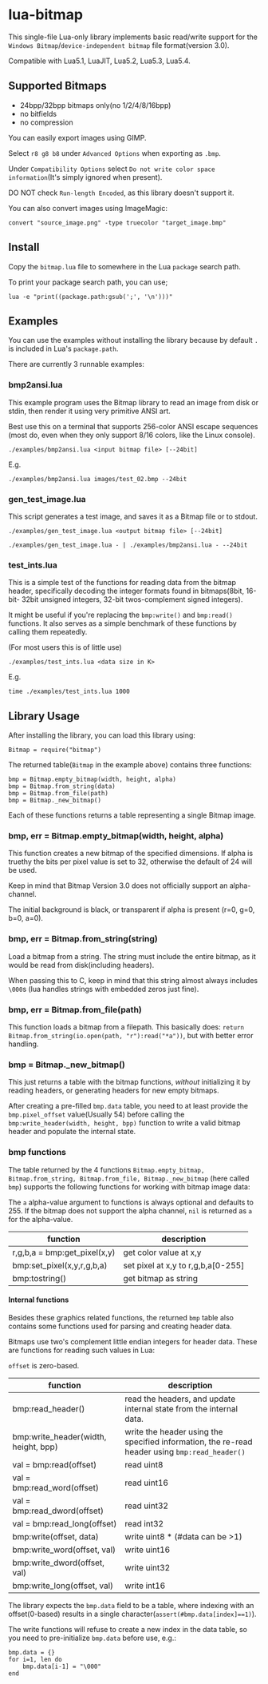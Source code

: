 # lua-bitmap

This single-file Lua-only library implements basic read/write support for the
`Windows Bitmap`/`device-independent bitmap` file format(version 3.0).

Compatible with Lua5.1, LuaJIT, Lua5.2, Lua5.3, Lua5.4.



## Supported Bitmaps

 * 24bpp/32bpp bitmaps only(no 1/2/4/8/16bpp)
 * no bitfields
 * no compression

You can easily export images using GIMP.

Select `r8 g8 b8` under `Advanced Options` when exporting as `.bmp`.

Under `Compatibility Options` select `Do not write color space information`(It's simply ignored when present).

DO NOT check `Run-length Encoded`, as this library doesn't support it.

You can also convert images using ImageMagic:
```
convert "source_image.png" -type truecolor "target_image.bmp"
```


## Install

Copy the `bitmap.lua` file to somewhere in the Lua `package` search path.

To print your package search path, you can use;
```
lua -e "print((package.path:gsub(';', '\n')))"
```


## Examples
You can use the examples without installing the library because by default `.` is included in Lua's `package.path`.

There are currently 3 runnable examples:



### bmp2ansi.lua

This example program uses the Bitmap library to read an image
from disk or stdin, then render it using very primitive ANSI art.

Best use this on a terminal that supports 256-color ANSI escape sequences
(most do, even when they only support 8/16 colors, like the Linux console).

```
./examples/bmp2ansi.lua <input bitmap file> [--24bit]
```
E.g.
```
./examples/bmp2ansi.lua images/test_02.bmp --24bit
```



### gen_test_image.lua

This script generates a test image, and saves it as a Bitmap file or to stdout.

```
./examples/gen_test_image.lua <output bitmap file> [--24bit]
```
```
./examples/gen_test_image.lua - | ./examples/bmp2ansi.lua - --24bit
```


### test_ints.lua

This is a simple test of the functions for reading data from
the bitmap header, specifically decoding the integer formats found in
bitmaps(8bit, 16-bit- 32bit unsigned integers, 32-bit twos-complement signed integers).

It might be useful if you're replacing the `bmp:write()` and `bmp:read()`
functions.
It also serves as a simple benchmark of these functions by calling them repeatedly.

(For most users this is of little use)

```
./examples/test_ints.lua <data size in K>
```
E.g.
```
time ./examples/test_ints.lua 1000
```



## Library Usage

After installing the library, you can load this library using:
```
Bitmap = require("bitmap")
```

The returned table(`Bitmap` in the example above) contains three functions:
```
bmp = Bitmap.empty_bitmap(width, height, alpha)
bmp = Bitmap.from_string(data)
bmp = Bitmap.from_file(path)
bmp = Bitmap._new_bitmap()
```

Each of these functions returns a table representing a single Bitmap image.



### bmp, err = Bitmap.empty_bitmap(width, height, alpha)

This function creates a new bitmap of the specified dimensions.
If alpha is truethy the bits per pixel value is set to 32, otherwise
the default of 24 will be used.

Keep in mind that Bitmap Version 3.0 does not officially support an alpha-channel.

The initial background is black, or transparent if alpha is present (r=0, g=0, b=0, a=0).



### bmp, err = Bitmap.from_string(string)

Load a bitmap from a string. The string must include the entire bitmap, as it
would be read from disk(including headers).

When passing this to C, keep in mind that this string almost always includes `\000`s
(lua handles strings with embedded zeros just fine).



### bmp, err = Bitmap.from_file(path)

This function loads a bitmap from a filepath.
This basically does: `return Bitmap.from_string(io.open(path, "r"):read("*a"))`,
but with better error handling.



### bmp = Bitmap._new_bitmap()

This just returns a table with the bitmap functions, *without* initializing it by
reading headers, or generating headers for new empty bitmaps.

After creating a pre-filled `bmp.data` table, you need to at least provide the `bmp.pixel_offset` value(Usually 54) before calling the `bmp:write_header(width, height, bpp)` function to write a valid bitmap header and populate the internal state.



### bmp functions

The table returned by the 4 functions
`Bitmap.empty_bitmap, Bitmap.from_string, Bitmap.from_file, Bitmap._new_bitmap`
(here called `bmp`) supports the following functions
for working with bitmap image data:

The `a` alpha-value argument to functions is always optional and defaults to 255.
If the bitmap does not support the alpha channel, `nil` is returned as `a` for the alpha-value.

function | description
--- | ---
r,g,b,a = bmp:get_pixel(x,y) | get color value at x,y
bmp:set_pixel(x,y,r,g,b,a)   | set pixel at x,y to r,g,b,a[0-255]
bmp:tostring()               | get bitmap as string

#### Internal functions

Besides these graphics related functions, the returned `bmp` table also contains
some functions used for parsing and creating header data.

Bitmaps use two's complement little endian integers for header data.
These are functions for reading such values in Lua:

`offset` is zero-based.

function | description
--- | ---
bmp:read_header()                    | read the headers, and update internal state from the internal data.
bmp:write_header(width, height, bpp) | write the header using the specified information, the re-read header using `bmp:read_header()`
val = bmp:read(offset)               | read uint8
val = bmp:read_word(offset)          | read uint16
val = bmp:read_dword(offset)         | read uint32
val = bmp:read_long(offset)          | read int32
bmp:write(offset, data)              | write uint8 * (#data can be >1)
bmp:write_word(offset, val)          | write uint16
bmp:write_dword(offset, val)         | write uint32
bmp:write_long(offset, val)          | write int16

The library expects the `bmp.data` field to
be a table, where indexing with an offset(0-based) results in a single character(`assert(#bmp.data[index]==1)`).

The write functions will refuse to create a new index in the data table, so you need to pre-initialize `bmp.data` before use, e.g.:

```
bmp.data = {}
for i=1, len do
	bmp.data[i-1] = "\000"
end
```
